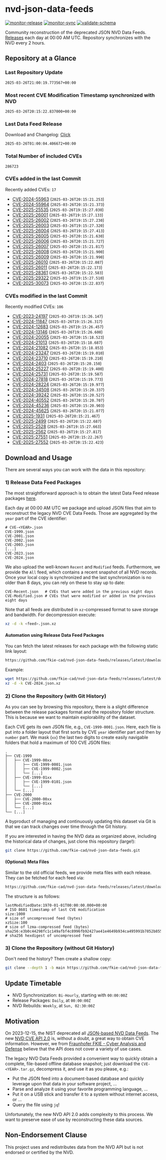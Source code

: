 # nvd-json-data-feeds

[![monitor-release](https://github.com/fkie-cad/nvd-json-data-feeds/actions/workflows/monitor_release.yml/badge.svg)](https://github.com/fkie-cad/nvd-json-data-feeds/actions/workflows/monitor_release.yml)
[![monitor-sync](https://github.com/fkie-cad/nvd-json-data-feeds/actions/workflows/monitor_sync.yml/badge.svg)](https://github.com/fkie-cad/nvd-json-data-feeds/actions/workflows/monitor_sync.yml)
[![validate-schema](https://github.com/fkie-cad/nvd-json-data-feeds/actions/workflows/validate_schema.yml/badge.svg)](https://github.com/fkie-cad/nvd-json-data-feeds/actions/workflows/validate_schema.yml)

Community reconstruction of the deprecated JSON NVD Data Feeds.
[Releases](https://github.com/fkie-cad/nvd-json-data-feeds/releases/latest) each day at 00:00 AM UTC.
Repository synchronizes with the NVD every 2 hours.

## Repository at a Glance

### Last Repository Update

```plain
2025-03-26T21:00:19.773567+00:00
```

### Most recent CVE Modification Timestamp synchronized with NVD

```plain
2025-03-26T20:15:22.837000+00:00
```

### Last Data Feed Release

Download and Changelog: [Click](https://github.com/fkie-cad/nvd-json-data-feeds/releases/latest)

```plain
2025-03-26T01:00:04.406672+00:00
```

### Total Number of included CVEs

```plain
286723
```

### CVEs added in the last Commit

Recently added CVEs: `17`

- [CVE-2024-55963](CVE-2024/CVE-2024-559xx/CVE-2024-55963.json) (`2025-03-26T20:15:21.253`)
- [CVE-2024-55964](CVE-2024/CVE-2024-559xx/CVE-2024-55964.json) (`2025-03-26T20:15:21.373`)
- [CVE-2025-25535](CVE-2025/CVE-2025-255xx/CVE-2025-25535.json) (`2025-03-26T19:15:27.030`)
- [CVE-2025-26001](CVE-2025/CVE-2025-260xx/CVE-2025-26001.json) (`2025-03-26T19:15:27.133`)
- [CVE-2025-26002](CVE-2025/CVE-2025-260xx/CVE-2025-26002.json) (`2025-03-26T19:15:27.230`)
- [CVE-2025-26003](CVE-2025/CVE-2025-260xx/CVE-2025-26003.json) (`2025-03-26T19:15:27.320`)
- [CVE-2025-26004](CVE-2025/CVE-2025-260xx/CVE-2025-26004.json) (`2025-03-26T19:15:27.413`)
- [CVE-2025-26005](CVE-2025/CVE-2025-260xx/CVE-2025-26005.json) (`2025-03-26T20:15:21.630`)
- [CVE-2025-26006](CVE-2025/CVE-2025-260xx/CVE-2025-26006.json) (`2025-03-26T20:15:21.727`)
- [CVE-2025-26007](CVE-2025/CVE-2025-260xx/CVE-2025-26007.json) (`2025-03-26T20:15:21.817`)
- [CVE-2025-26008](CVE-2025/CVE-2025-260xx/CVE-2025-26008.json) (`2025-03-26T20:15:21.900`)
- [CVE-2025-26009](CVE-2025/CVE-2025-260xx/CVE-2025-26009.json) (`2025-03-26T20:15:21.990`)
- [CVE-2025-26010](CVE-2025/CVE-2025-260xx/CVE-2025-26010.json) (`2025-03-26T20:15:22.087`)
- [CVE-2025-26011](CVE-2025/CVE-2025-260xx/CVE-2025-26011.json) (`2025-03-26T20:15:22.173`)
- [CVE-2025-28361](CVE-2025/CVE-2025-283xx/CVE-2025-28361.json) (`2025-03-26T20:15:22.583`)
- [CVE-2025-29322](CVE-2025/CVE-2025-293xx/CVE-2025-29322.json) (`2025-03-26T19:15:27.510`)
- [CVE-2025-30073](CVE-2025/CVE-2025-300xx/CVE-2025-30073.json) (`2025-03-26T20:15:22.837`)


### CVEs modified in the last Commit

Recently modified CVEs: `106`

- [CVE-2023-24197](CVE-2023/CVE-2023-241xx/CVE-2023-24197.json) (`2025-03-26T19:15:26.147`)
- [CVE-2024-11847](CVE-2024/CVE-2024-118xx/CVE-2024-11847.json) (`2025-03-26T19:15:26.317`)
- [CVE-2024-12683](CVE-2024/CVE-2024-126xx/CVE-2024-12683.json) (`2025-03-26T19:15:26.457`)
- [CVE-2024-13146](CVE-2024/CVE-2024-131xx/CVE-2024-13146.json) (`2025-03-26T19:15:26.600`)
- [CVE-2024-20055](CVE-2024/CVE-2024-200xx/CVE-2024-20055.json) (`2025-03-26T20:15:18.523`)
- [CVE-2024-21013](CVE-2024/CVE-2024-210xx/CVE-2024-21013.json) (`2025-03-26T20:15:18.687`)
- [CVE-2024-21082](CVE-2024/CVE-2024-210xx/CVE-2024-21082.json) (`2025-03-26T20:15:18.853`)
- [CVE-2024-23247](CVE-2024/CVE-2024-232xx/CVE-2024-23247.json) (`2025-03-26T20:15:19.010`)
- [CVE-2024-23710](CVE-2024/CVE-2024-237xx/CVE-2024-23710.json) (`2025-03-26T20:15:19.210`)
- [CVE-2024-2403](CVE-2024/CVE-2024-24xx/CVE-2024-2403.json) (`2025-03-26T20:15:20.150`)
- [CVE-2024-25227](CVE-2024/CVE-2024-252xx/CVE-2024-25227.json) (`2025-03-26T20:15:19.400`)
- [CVE-2024-25731](CVE-2024/CVE-2024-257xx/CVE-2024-25731.json) (`2025-03-26T20:15:19.587`)
- [CVE-2024-27818](CVE-2024/CVE-2024-278xx/CVE-2024-27818.json) (`2025-03-26T20:15:19.773`)
- [CVE-2024-28224](CVE-2024/CVE-2024-282xx/CVE-2024-28224.json) (`2025-03-26T20:15:19.977`)
- [CVE-2024-34508](CVE-2024/CVE-2024-345xx/CVE-2024-34508.json) (`2025-03-26T20:15:20.337`)
- [CVE-2024-39242](CVE-2024/CVE-2024-392xx/CVE-2024-39242.json) (`2025-03-26T20:15:20.527`)
- [CVE-2024-40552](CVE-2024/CVE-2024-405xx/CVE-2024-40552.json) (`2025-03-26T20:15:20.707`)
- [CVE-2024-45236](CVE-2024/CVE-2024-452xx/CVE-2024-45236.json) (`2025-03-26T20:15:20.903`)
- [CVE-2024-45625](CVE-2024/CVE-2024-456xx/CVE-2024-45625.json) (`2025-03-26T20:15:21.077`)
- [CVE-2025-1931](CVE-2025/CVE-2025-19xx/CVE-2025-1931.json) (`2025-03-26T20:15:21.467`)
- [CVE-2025-2499](CVE-2025/CVE-2025-24xx/CVE-2025-2499.json) (`2025-03-26T20:15:22.687`)
- [CVE-2025-2528](CVE-2025/CVE-2025-25xx/CVE-2025-2528.json) (`2025-03-26T19:15:27.663`)
- [CVE-2025-2562](CVE-2025/CVE-2025-25xx/CVE-2025-2562.json) (`2025-03-26T19:15:27.817`)
- [CVE-2025-27551](CVE-2025/CVE-2025-275xx/CVE-2025-27551.json) (`2025-03-26T20:15:22.267`)
- [CVE-2025-27552](CVE-2025/CVE-2025-275xx/CVE-2025-27552.json) (`2025-03-26T20:15:22.423`)


## Download and Usage

There are several ways you can work with the data in this repository:

### 1) Release Data Feed Packages

The most straightforward approach is to obtain the latest Data Feed release packages [here](https://github.com/fkie-cad/nvd-json-data-feeds/releases/latest).

Each day at 00:00 AM UTC we package and upload JSON files that aim to reconstruct the legacy NVD CVE Data Feeds.
Those are aggregated by the `year` part of the CVE identifier:

```
# CVE-<YEAR>.json
CVE-1999.json
CVE-2001.json
CVE-2002.json
CVE-2003.json
[...]
CVE-2023.json
CVE-2024.json
```

We also upload the well-known `Recent` and `Modified` feeds.
Furthermore, we provide the `All` feed, which contains a recent snapshot of all NVD records.
Once your local copy is synchronized and the last synchronization is no older than 8 days, you can rely on these to stay up to date:

```plain
CVE-Recent.json   # CVEs that were added in the previous eight days
CVE-Modified.json # CVEs that were modified or added in the previous eight days
```

Note that all feeds are distributed in `xz`-compressed format to save storage and bandwidth.
For decompression execute:

```sh
xz -d -k <feed>.json.xz
```

#### Automation using Release Data Feed Packages

You can fetch the latest releases for each package with the following static link layout:

```sh
https://github.com/fkie-cad/nvd-json-data-feeds/releases/latest/download/CVE-<YEAR>.json.xz
```

Example:

```sh
wget https://github.com/fkie-cad/nvd-json-data-feeds/releases/latest/download/CVE-2024.json.xz
xz -d -k CVE-2024.json.xz
```

### 2) Clone the Repository (with Git History)

As you can see by browsing this repository, there is a slight difference between the release packages format and the repository folder structure.
This is because we want to maintain explorability of the dataset.

Each CVE gets its own JSON file, e.g., `CVE-1999-0001.json`.
Here, each file is put into a folder layout that first sorts by CVE `year` identifier part and then by `number` part.
We mask (`xx`) the last two digits to create easily navigable folders that hold a maximum of 100 CVE JSON files:

```plain
.
├── CVE-1999
│   ├── CVE-1999-00xx
│   │   ├── CVE-1999-0001.json
│   │   ├── CVE-1999-0002.json
│   │   └── [...]
│   ├── CVE-1999-01xx
│   │   ├── CVE-1999-0101.json
│   │   └── [...]
│   └── [...]
├── CVE-2000
│   ├── CVE-2000-00xx
│   ├── CVE-2000-01xx
│   └── [...]
└── [...]
```

A byproduct of managing and continuously updating this dataset via Git is that we can track changes over time through the Git history.

If you are interested in having the NVD data as organized above, including the historical data of changes, just clone this repository (large!):

```sh
git clone https://github.com/fkie-cad/nvd-json-data-feeds.git
```

#### (Optional) Meta Files

Similar to the old official feeds, we provide meta files with each release. They can be fetched for each feed via:

```sh
https://github.com/fkie-cad/nvd-json-data-feeds/releases/latest/download/CVE-<YEAR>.meta
```

The structure is as follows:

```plain
lastModifiedDate:1970-01-01T00:00:00.000+00:00                          # ISO 8601 timestamp of last CVE modification
size:1000                                                               # size of uncompressed feed (bytes)
xzSize:100                                                              # size of lzma-compressed feed (bytes)
sha256:e3b0c44298fc1c149afbf4c8996fb92427ae41e4649b934ca495991b7852b855 # sha256 hexdigest of uncompressed feed
```

### 3) Clone the Repository (without Git History)

Don't need the history? Then create a shallow copy:

```sh
git clone --depth 1 -b main https://github.com/fkie-cad/nvd-json-data-feeds.git
```


## Update Timetable

* NVD Synchronization: `Bi-Hourly`, starting with `00:00:00Z`
* Release Packages: `Daily`, at `00:00:00Z`
* NVD Rebuilds: `Weekly`, at `Sun, 02:30:00Z`


## Motivation

On 2023-12-15, the NIST deprecated all [JSON-based NVD Data Feeds](https://nvd.nist.gov/vuln/data-feeds#divRetirementBanner-1).
The new [NVD CVE API 2.0](https://nvd.nist.gov/developers/vulnerabilities) is, without a doubt, a great way to obtain CVE information.
However, we from [Fraunhofer FKIE - Cyber Analysis and Defense](https://www.fkie.fraunhofer.de/en/departments/cad.html) believe that the API does not cover a variety of use cases.

The legacy NVD Data Feeds provided a convenient way to quickly obtain a complete, file-based offline database snapshot; just download the `CVE-<YEAR>.tar.gz`, decompress it, and use it as you please, e.g.:

- Put the JSON feed into a document-based database and quickly leverage upon that data in your software project, ...
- Parse and analyze it using your favorite programming language, ...
- Put it on a USB stick and transfer it to a system without internet access, or ...
- Query the file using `jq`!

Unfortunately, the new NVD API 2.0 adds complexity to this process.
We want to preserve ease of use by reconstructing these data sources.

## Non-Endorsement Clause

This project uses and redistributes data from the NVD API but is not endorsed or certified by the NVD.